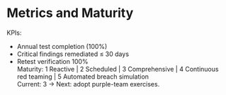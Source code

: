 # Metrics and Maturity
KPIs:
- Annual test completion (100%)  
- Critical findings remediated ≤ 30 days  
- Retest verification 100%  
Maturity:
1 Reactive | 2 Scheduled | 3 Comprehensive | 4 Continuous red teaming | 5 Automated breach simulation  
Current: 3 → Next: adopt purple-team exercises.
